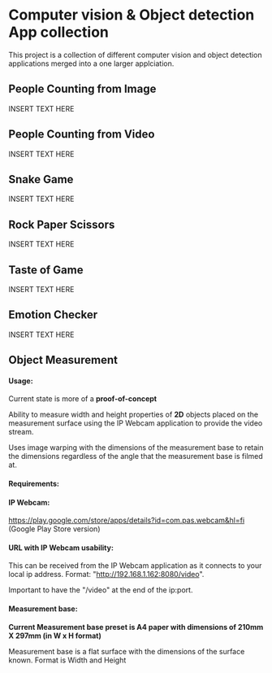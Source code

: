 
# Computer vision & Object detection App collection

This project is a collection of different computer vision and object detection applications merged into a one larger applciation.




## People Counting from Image

INSERT TEXT HERE
## People Counting from Video

INSERT TEXT HERE
## Snake Game

INSERT TEXT HERE
## Rock Paper Scissors

INSERT TEXT HERE
## Taste of Game

INSERT TEXT HERE
## Emotion Checker

INSERT TEXT HERE
## Object Measurement

#### Usage:
Current state is more of a **proof-of-concept**

Ability to measure width and height properties of **2D** objects placed on the measurement surface using the IP Webcam application to provide the video stream.

Uses image warping with the dimensions of the measurement base to retain the dimensions regardless of the angle that the measurement base is filmed at. 


#### Requirements:

#### IP Webcam:
https://play.google.com/store/apps/details?id=com.pas.webcam&hl=fi
(Google Play Store version)

#### URL with IP Webcam usability:
This can be received from the IP Webcam application as it connects to your local ip address.
Format: "http://192.168.1.162:8080/video".

Important to have the "/video" at the end of the ip:port.

#### Measurement base:
**Current Measurement base preset is A4 paper with dimensions of
210mm X 297mm (in W x H format)**

Measurement base is a flat surface with the dimensions of the surface known.
Format is Width and Height


